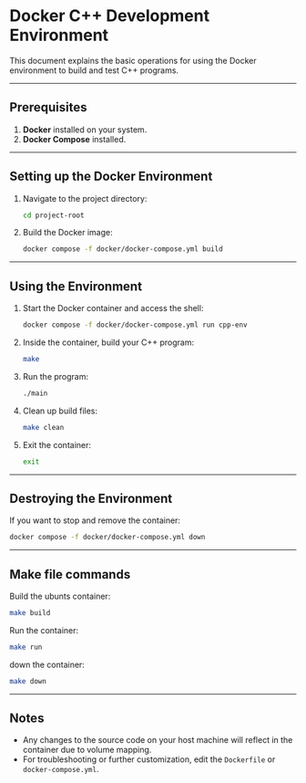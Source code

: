 
# Docker C++ Development Environment

This document explains the basic operations for using the Docker environment to build and test C++ programs.

---

## Prerequisites

1. **Docker** installed on your system.
2. **Docker Compose** installed.

---

## Setting up the Docker Environment

1. Navigate to the project directory:
   ```bash
   cd project-root
   ```

2. Build the Docker image:
   ```bash
   docker compose -f docker/docker-compose.yml build
   ```

---

## Using the Environment

1. Start the Docker container and access the shell:
   ```bash
   docker compose -f docker/docker-compose.yml run cpp-env
   ```

2. Inside the container, build your C++ program:
   ```bash
   make
   ```

3. Run the program:
   ```bash
   ./main
   ```

4. Clean up build files:
   ```bash
   make clean
   ```

5. Exit the container:
   ```bash
   exit
   ```

---

## Destroying the Environment

If you want to stop and remove the container:
```bash
docker compose -f docker/docker-compose.yml down
```

---

## Make file commands

Build the ubunts container:
```bash
make build
```

Run the container:
```bash
make run
```

down the container:
```bash
make down 
```

---

## Notes

- Any changes to the source code on your host machine will reflect in the container due to volume mapping.
- For troubleshooting or further customization, edit the `Dockerfile` or `docker-compose.yml`.
